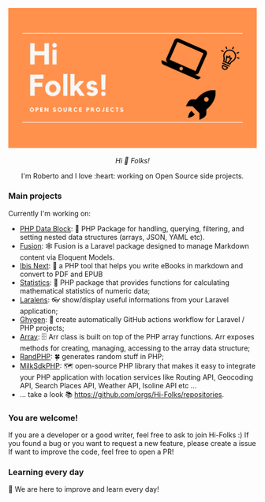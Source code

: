 <p align="center">
    <img src="https://raw.githubusercontent.com/Hi-Folks/.github/main/hi-folks-cover.png" alt="Hi Folks! Open source repositoy projects" width="600">
</p>

<p align=center>
    <i>
        Hi 👋 Folks!
    </i>
</p>
<p align=center>
    I'm Roberto and I love :heart: working on Open Source side projects.
</p>


### Main projects
Currently I'm working on:
- [PHP Data Block](https://github.com/Hi-Folks/data-block): 🧙 PHP Package for handling, querying, filtering, and setting nested data structures (arrays, JSON, YAML etc).
- [Fusion](https://github.com/Hi-Folks/fusion): 🕸️ Fusion is a Laravel package designed to manage Markdown content via Eloquent Models.
- [Ibis Next](https://github.com/Hi-Folks/ibis-next): 📖 a PHP tool that helps you write eBooks in markdown and convert to PDF and EPUB
- [Statistics](https://github.com/Hi-Folks/statistics): :abacus: PHP package that provides functions for calculating mathematical statistics of numeric data;
- [Laralens](https://github.com/Hi-Folks/lara-lens): :eyeglasses: show/display useful informations from your Laravel application;
- [Ghygen](https://github.com/Hi-Folks/gh-actions-yaml-generator): :robot: create automatically GitHub actions workflow for Laravel / PHP projects;
- [Array](https://github.com/Hi-Folks/array): 🗄️ Arr class is built on top of the PHP array functions. Arr exposes methods for creating, managing, accessing to the array data structure;
- [RandPHP](https://github.com/Hi-Folks/rando-php): :four_leaf_clover: generates random stuff in PHP;
- [MilkSdkPHP](https://github.com/Hi-Folks/milk-sdk-php): :world_map: open-source PHP library that makes it easy to integrate your PHP application with location services like Routing API, Geocoding API, Search Places API, Weather API, Isoline API etc ...
- ... take a look :books: https://github.com/orgs/Hi-Folks/repositories.

### You are welcome!
If you are a developer or a good writer, feel free to ask to join Hi-Folks :)
If you found a bug or you want to request a new feature, please create a issue
If want to improve the code, feel free to open a PR!

### Learning every day
:pray: We are here to improve and learn every day!
